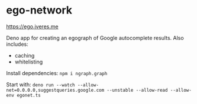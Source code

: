# ego-network
https://ego.jveres.me

Deno app for creating an egograph of Google autocomplete results.
Also includes:
- caching
- whitelisting

Install dependencies:
`npm i ngraph.graph`

Start with:
`deno run --watch --allow-net=0.0.0.0,suggestqueries.google.com --unstable --allow-read --allow-env egonet.ts`
